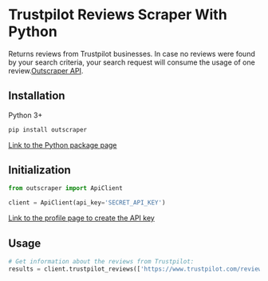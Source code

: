 # Trustpilot Reviews Scraper With Python

Returns reviews from Trustpilot businesses. In case no reviews were found by your search criteria, your search request will consume the usage of one review.[Outscraper API](https://app.outscraper.cloud/api-docs#tag/Reviews-and-Comments/paths/~1trustpilot~1reviews/get).

## Installation

Python 3+
```bash
pip install outscraper
```

[Link to the Python package page](https://pypi.org/project/outscraper/)

## Initialization
```python
from outscraper import ApiClient

client = ApiClient(api_key='SECRET_API_KEY')
```
[Link to the profile page to create the API key](https://app.outscraper.com/profile)

## Usage

```python
# Get information about the reviews from Trustpilot:
results = client.trustpilot_reviews(['https://www.trustpilot.com/review/outscraper.com'])
```
